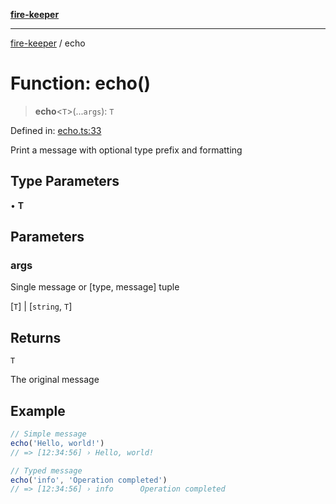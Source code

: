 [**fire-keeper**](../README.md)

***

[fire-keeper](../README.md) / echo

# Function: echo()

> **echo**\<`T`\>(...`args`): `T`

Defined in: [echo.ts:33](https://github.com/phonowell/fire-keeper/blob/main/src/echo.ts#L33)

Print a message with optional type prefix and formatting

## Type Parameters

• **T**

## Parameters

### args

Single message or [type, message] tuple

\[`T`\] | \[`string`, `T`\]

## Returns

`T`

The original message

## Example

```typescript
// Simple message
echo('Hello, world!')
// => [12:34:56] › Hello, world!

// Typed message
echo('info', 'Operation completed')
// => [12:34:56] › info      Operation completed
```
